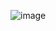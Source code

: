![image](https://github.com/DmAlexx/Tracking_CV/assets/106063042/b3b49191-3e27-4f20-98fe-e7d38a187edb)
